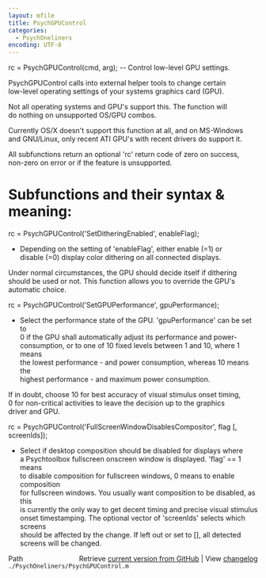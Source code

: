```yaml
---
layout: mfile
title: PsychGPUControl
categories:
  - PsychOneliners
encoding: UTF-8
---
```


rc = PsychGPUControl(cmd, arg); -- Control low-level GPU settings.  

PsychGPUControl calls into external helper tools to change certain  
low-level operating settings of your systems graphics card (GPU).  

Not all operating systems and GPU's support this. The function will  
do nothing on unsupported OS/GPU combos.  

Currently OS/X doesn't support this function at all, and on MS-Windows  
and GNU/Linux, only recent ATI GPU's with recent drivers do support it.  

All subfunctions return an optional 'rc' return code of zero on success,  
non-zero on error or if the feature is unsupported.  

# Subfunctions and their syntax & meaning:  

rc = PsychGPUControl('SetDitheringEnabled', enableFlag);  
- Depending on the setting of 'enableFlag', either enable (=1) or  
disable (=0) display color dithering on all connected displays.  

Under normal circumstances, the GPU should decide itself if dithering  
should be used or not. This function allows you to override the GPU's  
automatic choice.  


rc = PsychGPUControl('SetGPUPerformance', gpuPerformance);  
- Select the performance state of the GPU. 'gpuPerformance' can be set to  
0 if the GPU shall automatically adjust its performance and power-  
consumption, or to one of 10 fixed levels between 1 and 10, where 1 means  
the lowest performance - and power consumption, whereas 10 means the  
highest performance - and maximum power consumption.  

If in doubt, choose 10 for best accuracy of visual stimulus onset timing,  
0 for non-critical activities to leave the decision up to the graphics  
driver and GPU.  


rc = PsychGPUControl('FullScreenWindowDisablesCompositor', flag [, screenIds]);  
- Select if desktop composition should be disabled for displays where  
a Psychtoolbox fullscreen onscreen window is displayed. 'flag' == 1 means  
to disable composition for fullscreen windows, 0 means to enable composition  
for fullscreen windows. You usually want composition to be disabled, as this  
is currently the only way to get decent timing and precise visual stimulus  
onset timestamping. The optional vector of 'screenIds' selects which screens  
should be affected by the change. If left out or set to [], all detected  
screens will be changed.  




<div class="code_header" style="text-align:right;">
  <span style="float:left;">Path&nbsp;&nbsp;</span> <span class="counter">Retrieve <a href=
  "https://raw.github.com/Psychtoolbox-3/Psychtoolbox-3/beta/./PsychOneliners/PsychGPUControl.m">current version from GitHub</a> | View <a href=
  "https://github.com/Psychtoolbox-3/Psychtoolbox-3/commits/beta/./PsychOneliners/PsychGPUControl.m">changelog</a></span>
</div>
<div class="code">
  <code>./PsychOneliners/PsychGPUControl.m</code>
</div>
